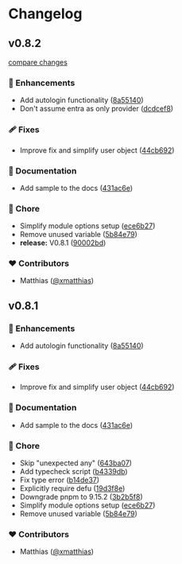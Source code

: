 # Changelog


## v0.8.2

[compare changes](https://github.com/xmatthias/nuxt-auth-pkce/compare/v0.8.1...v0.8.2)

### 🚀 Enhancements

- Add autologin functionality ([8a55140](https://github.com/xmatthias/nuxt-auth-pkce/commit/8a55140))
- Don't assume entra as only provider ([dcdcef8](https://github.com/xmatthias/nuxt-auth-pkce/commit/dcdcef8))

### 🩹 Fixes

- Improve fix and simplify user object ([44cb692](https://github.com/xmatthias/nuxt-auth-pkce/commit/44cb692))

### 📖 Documentation

- Add sample to the docs ([431ac6e](https://github.com/xmatthias/nuxt-auth-pkce/commit/431ac6e))

### 🏡 Chore

- Simplify module options setup ([ece6b27](https://github.com/xmatthias/nuxt-auth-pkce/commit/ece6b27))
- Remove unused variable ([5b84e79](https://github.com/xmatthias/nuxt-auth-pkce/commit/5b84e79))
- **release:** V0.8.1 ([90002bd](https://github.com/xmatthias/nuxt-auth-pkce/commit/90002bd))

### ❤️ Contributors

- Matthias ([@xmatthias](http://github.com/xmatthias))

## v0.8.1


### 🚀 Enhancements

- Add autologin functionality ([8a55140](https://github.com/xmatthias/nuxt-auth-pkce/commit/8a55140))

### 🩹 Fixes

- Improve fix and simplify user object ([44cb692](https://github.com/xmatthias/nuxt-auth-pkce/commit/44cb692))

### 📖 Documentation

- Add sample to the docs ([431ac6e](https://github.com/xmatthias/nuxt-auth-pkce/commit/431ac6e))

### 🏡 Chore

- Skip "unexpected any" ([643ba07](https://github.com/xmatthias/nuxt-auth-pkce/commit/643ba07))
- Add typecheck script ([b4339db](https://github.com/xmatthias/nuxt-auth-pkce/commit/b4339db))
- Fix type error ([b14de37](https://github.com/xmatthias/nuxt-auth-pkce/commit/b14de37))
- Explicitly require defu ([19d3f8e](https://github.com/xmatthias/nuxt-auth-pkce/commit/19d3f8e))
- Downgrade pnpm to 9.15.2 ([3b2b5f8](https://github.com/xmatthias/nuxt-auth-pkce/commit/3b2b5f8))
- Simplify module options setup ([ece6b27](https://github.com/xmatthias/nuxt-auth-pkce/commit/ece6b27))
- Remove unused variable ([5b84e79](https://github.com/xmatthias/nuxt-auth-pkce/commit/5b84e79))

### ❤️ Contributors

- Matthias ([@xmatthias](http://github.com/xmatthias))

